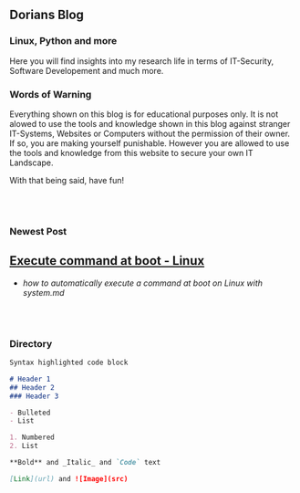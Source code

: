 ## Dorians Blog
### Linux, Python and more

Here you will find insights into my research life in terms of IT-Security, Software Developement and much more.

### Words of Warning

Everything shown on this blog is for educational purposes only. It is not alowed to use the tools and knowledge shown in this blog against
stranger IT-Systems, Websites or Computers without the permission of their owner. If so, you are making yourself punishable. However you are allowed
to use the tools and knowledge from this website to secure your own IT Landscape.

With that being said, have fun!

<br>
<br>

### Newest Post


## [Execute command at boot - Linux](cmd-at-boot.md)
  - _how to automatically execute a command at boot on Linux with system.md_

<br>
<br>

### Directory

```markdown
Syntax highlighted code block

# Header 1
## Header 2
### Header 3

- Bulleted
- List

1. Numbered
2. List

**Bold** and _Italic_ and `Code` text

[Link](url) and ![Image](src)
```

